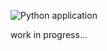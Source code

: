 

![Python application](https://github.com/lbacik/python-config/workflows/Python%20application/badge.svg)


work in progress...
